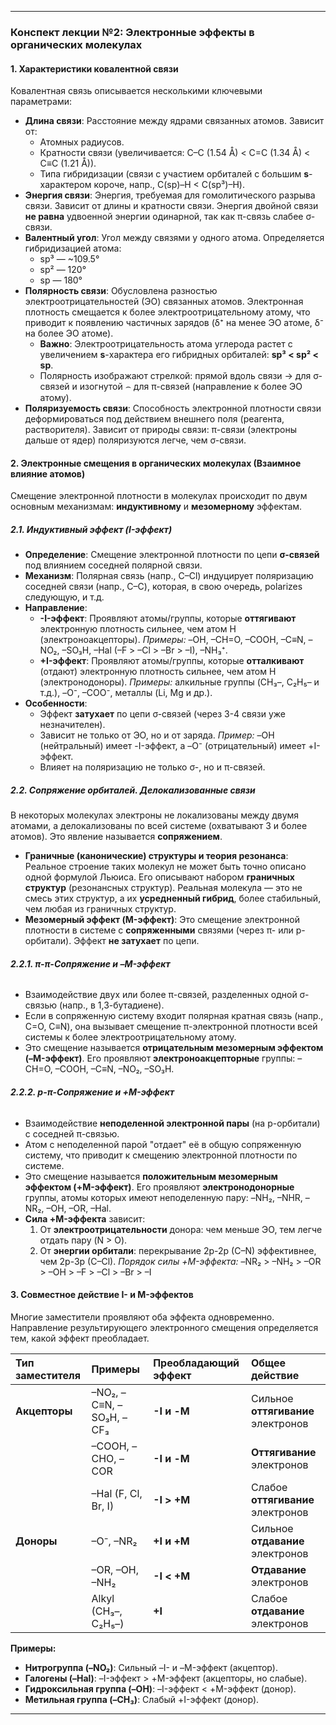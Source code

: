 
---

### **Конспект лекции №2: Электронные эффекты в органических молекулах**

#### **1. Характеристики ковалентной связи**

Ковалентная связь описывается несколькими ключевыми параметрами:
*   **Длина связи**: Расстояние между ядрами связанных атомов. Зависит от:
    *   Атомных радиусов.
    *   Кратности связи (увеличивается: C–C (1.54 Å) < C=C (1.34 Å) < C≡C (1.21 Å)).
    *   Типа гибридизации (связи с участием орбиталей с большим **s**-характером короче, напр., C(sp)–H < C(sp³)–H).
*   **Энергия связи**: Энергия, требуемая для гомолитического разрыва связи. Зависит от длины и кратности связи. Энергия двойной связи **не равна** удвоенной энергии одинарной, так как π-связь слабее σ-связи.
*   **Валентный угол**: Угол между связями у одного атома. Определяется гибридизацией атома:
    *   sp³ — ~109.5°
    *   sp² — 120°
    *   sp — 180°
*   **Полярность связи**: Обусловлена разностью электроотрицательностей (ЭО) связанных атомов. Электронная плотность смещается к более электроотрицательному атому, что приводит к появлению частичных зарядов (δ⁺ на менее ЭО атоме, δ⁻ на более ЭО атоме).
    *   **Важно**: Электроотрицательность атома углерода растет с увеличением **s**-характера его гибридных орбиталей: **sp³ < sp² < sp**.
    *   Полярность изображают стрелкой: прямой вдоль связи → для σ-связей и изогнутой ⌢ для π-связей (направление к более ЭО атому).
*   **Поляризуемость связи**: Способность электронной плотности связи деформироваться под действием внешнего поля (реагента, растворителя). Зависит от природы связи: π-связи (электроны дальше от ядер) поляризуются легче, чем σ-связи.

#### **2. Электронные смещения в органических молекулах (Взаимное влияние атомов)**

Смещение электронной плотности в молекулах происходит по двум основным механизмам: **индуктивному** и **мезомерному** эффектам.

##### **2.1. Индуктивный эффект (I-эффект)**

*   **Определение**: Смещение электронной плотности по цепи **σ-связей** под влиянием соседней полярной связи.
*   **Механизм**: Полярная связь (напр., C–Cl) индуцирует поляризацию соседней связи (напр., C–C), которая, в свою очередь, polarizes следующую, и т.д.
*   **Направление**:
    *   **-I-эффект**: Проявляют атомы/группы, которые **оттягивают** электронную плотность сильнее, чем атом H (электроноакцепторы). *Примеры:* –OH, –CH=O, –COOH, –C≡N, –NO₂, –SO₃H, –Hal (–F > –Cl > –Br > –I), –NH₃⁺.
    *   **+I-эффект**: Проявляют атомы/группы, которые **отталкивают** (отдают) электронную плотность сильнее, чем атом H (электронодоноры). *Примеры:* алкильные группы (CH₃–, C₂H₅– и т.д.), –O⁻, –COO⁻, металлы (Li, Mg и др.).
*   **Особенности**:
    *   Эффект **затухает** по цепи σ-связей (через 3-4 связи уже незначителен).
    *   Зависит не только от ЭО, но и от заряда. *Пример:* –OH (нейтральный) имеет -I-эффект, а –O⁻ (отрицательный) имеет +I-эффект.
    *   Влияет на поляризацию не только σ-, но и π-связей.

##### **2.2. Сопряжение орбиталей. Делокализованные связи**

В некоторых молекулах электроны не локализованы между двумя атомами, а делокализованы по всей системе (охватывают 3 и более атомов). Это явление называется **сопряжением**.

*   **Граничные (канонические) структуры и теория резонанса**: Реальное строение таких молекул не может быть точно описано одной формулой Льюиса. Его описывают набором **граничных структур** (резонансных структур). Реальная молекула — это не смесь этих структур, а их **усредненный гибрид**, более стабильный, чем любая из граничных структур.
*   **Мезомерный эффект (M-эффект)**: Это смещение электронной плотности в системе с **сопряженными** связями (через π- или p-орбитали). Эффект **не затухает** по цепи.

###### **2.2.1. π-π-Сопряжение и –M-эффект**

*   Взаимодействие двух или более π-связей, разделенных одной σ-связью (напр., в 1,3-бутадиене).
*   Если в сопряженную систему входит полярная кратная связь (напр., C=O, C≡N), она вызывает смещение π-электронной плотности всей системы к более электроотрицательному атому.
*   Это смещение называется **отрицательным мезомерным эффектом (–M-эффект)**. Его проявляют **электроноакцепторные** группы: –CH=O, –COOH, –C≡N, –NO₂, –SO₃H.

###### **2.2.2. p-π-Сопряжение и +M-эффект**

*   Взаимодействие **неподеленной электронной пары** (на p-орбитали) с соседней π-связью.
*   Атом с неподеленной парой "отдает" её в общую сопряженную систему, что приводит к смещению электронной плотности по системе.
*   Это смещение называется **положительным мезомерным эффектом (+M-эффект)**. Его проявляют **электронодонорные** группы, атомы которых имеют неподеленную пару: –NH₂, –NHR, –NR₂, –OH, –OR, –Hal.
*   **Сила +M-эффекта** зависит:
    1.  От **электроотрицательности** донора: чем меньше ЭО, тем легче отдать пару (N > O).
    2.  От **энергии орбитали**: перекрывание 2p-2p (C–N) эффективнее, чем 2p-3p (C–Cl).
    *Порядок силы +M-эффекта:* –NR₂ > –NH₂ > –OR > –OH > –F > –Cl > –Br > –I

#### **3. Совместное действие I- и M-эффектов**

Многие заместители проявляют оба эффекта одновременно. Направление результирующего электронного смещения определяется тем, какой эффект преобладает.

| Тип заместителя | Примеры | Преобладающий эффект | Общее действие |
| :--- | :--- | :--- | :--- |
| **Акцепторы** | –NO₂, –C≡N, –SO₃H, –CF₃ | **-I и -M** | Сильное **оттягивание** электронов |
| | –COOH, –CHO, –COR | **-I и -M** | **Оттягивание** электронов |
| | –Hal (F, Cl, Br, I) | **-I > +M** | Слабое **оттягивание** электронов |
| **Доноры** | –O⁻, –NR₂ | **+I и +M** | Сильное **отдавание** электронов |
| | –OR, –OH, –NH₂ | **-I < +M** | **Отдавание** электронов |
| | Alkyl (CH₃–, C₂H₅–) | **+I** | Слабое **отдавание** электронов |

**Примеры:**
*   **Нитрогруппа (–NO₂)**: Сильный –I- и –M-эффект (акцептор).
*   **Галогены (–Hal)**: –I-эффект > +M-эффект (акцепторы, но слабые).
*   **Гидроксильная группа (–OH)**: –I-эффект < +M-эффект (донор).
*   **Метильная группа (–CH₃)**: Слабый +I-эффект (донор).

---